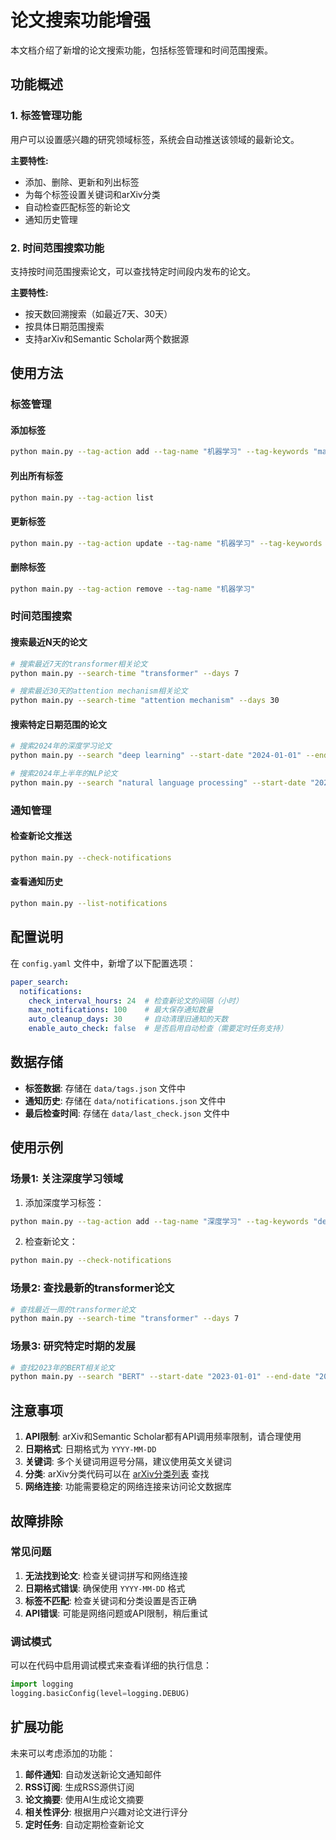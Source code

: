 # 论文搜索功能增强

本文档介绍了新增的论文搜索功能，包括标签管理和时间范围搜索。

## 功能概述

### 1. 标签管理功能

用户可以设置感兴趣的研究领域标签，系统会自动推送该领域的最新论文。

**主要特性:**
- 添加、删除、更新和列出标签
- 为每个标签设置关键词和arXiv分类
- 自动检查匹配标签的新论文
- 通知历史管理

### 2. 时间范围搜索功能

支持按时间范围搜索论文，可以查找特定时间段内发布的论文。

**主要特性:**
- 按天数回溯搜索（如最近7天、30天）
- 按具体日期范围搜索
- 支持arXiv和Semantic Scholar两个数据源

## 使用方法

### 标签管理

#### 添加标签
```bash
python main.py --tag-action add --tag-name "机器学习" --tag-keywords "machine learning,deep learning,neural network" --tag-categories "cs.LG,cs.AI"
```

#### 列出所有标签
```bash
python main.py --tag-action list
```

#### 更新标签
```bash
python main.py --tag-action update --tag-name "机器学习" --tag-keywords "machine learning,deep learning,transformer" --tag-categories "cs.LG,cs.AI,cs.CL"
```

#### 删除标签
```bash
python main.py --tag-action remove --tag-name "机器学习"
```

### 时间范围搜索

#### 搜索最近N天的论文
```bash
# 搜索最近7天的transformer相关论文
python main.py --search-time "transformer" --days 7

# 搜索最近30天的attention mechanism相关论文
python main.py --search-time "attention mechanism" --days 30
```

#### 搜索特定日期范围的论文
```bash
# 搜索2024年的深度学习论文
python main.py --search "deep learning" --start-date "2024-01-01" --end-date "2024-12-31"

# 搜索2024年上半年的NLP论文
python main.py --search "natural language processing" --start-date "2024-01-01" --end-date "2024-06-30"
```

### 通知管理

#### 检查新论文推送
```bash
python main.py --check-notifications
```

#### 查看通知历史
```bash
python main.py --list-notifications
```

## 配置说明

在 `config.yaml` 文件中，新增了以下配置选项：

```yaml
paper_search:
  notifications:
    check_interval_hours: 24  # 检查新论文的间隔（小时）
    max_notifications: 100    # 最大保存通知数量
    auto_cleanup_days: 30     # 自动清理旧通知的天数
    enable_auto_check: false  # 是否启用自动检查（需要定时任务支持）
```

## 数据存储

- **标签数据**: 存储在 `data/tags.json` 文件中
- **通知历史**: 存储在 `data/notifications.json` 文件中
- **最后检查时间**: 存储在 `data/last_check.json` 文件中

## 使用示例

### 场景1: 关注深度学习领域

1. 添加深度学习标签：
```bash
python main.py --tag-action add --tag-name "深度学习" --tag-keywords "deep learning,neural network,CNN,RNN,transformer" --tag-categories "cs.LG,cs.AI,cs.CV"
```

2. 检查新论文：
```bash
python main.py --check-notifications
```

### 场景2: 查找最新的transformer论文

```bash
# 查找最近一周的transformer论文
python main.py --search-time "transformer" --days 7
```

### 场景3: 研究特定时期的发展

```bash
# 查找2023年的BERT相关论文
python main.py --search "BERT" --start-date "2023-01-01" --end-date "2023-12-31"
```

## 注意事项

1. **API限制**: arXiv和Semantic Scholar都有API调用频率限制，请合理使用
2. **日期格式**: 日期格式为 `YYYY-MM-DD`
3. **关键词**: 多个关键词用逗号分隔，建议使用英文关键词
4. **分类**: arXiv分类代码可以在 [arXiv分类列表](https://arxiv.org/category_taxonomy) 查找
5. **网络连接**: 功能需要稳定的网络连接来访问论文数据库

## 故障排除

### 常见问题

1. **无法找到论文**: 检查关键词拼写和网络连接
2. **日期格式错误**: 确保使用 `YYYY-MM-DD` 格式
3. **标签不匹配**: 检查关键词和分类设置是否正确
4. **API错误**: 可能是网络问题或API限制，稍后重试

### 调试模式

可以在代码中启用调试模式来查看详细的执行信息：

```python
import logging
logging.basicConfig(level=logging.DEBUG)
```

## 扩展功能

未来可以考虑添加的功能：

1. **邮件通知**: 自动发送新论文通知邮件
2. **RSS订阅**: 生成RSS源供订阅
3. **论文摘要**: 使用AI生成论文摘要
4. **相关性评分**: 根据用户兴趣对论文进行评分
5. **定时任务**: 自动定期检查新论文